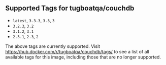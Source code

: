 ## Supported Tags for tugboatqa/couchdb

* `latest`, `3.3.3`, `3.3`, `3`
* `3.2.3`, `3.2`
* `3.1.2`, `3.1`
* `2.3.1`, `2.3`, `2`

The above tags are currently supported. Visit https://hub.docker.com/r/tugboatqa/couchdb/tags/ to see a list of all available tags for this image, including those that are no longer supported.
